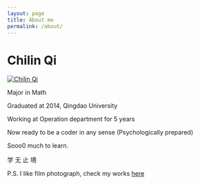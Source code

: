 ```yaml
---
layout: page
title: About me
permalink: /about/
---
```


# Chilin Qi



[![Chilin Qi](https://s1.ax1x.com/2020/07/04/Nvc4oj.th.png)](https://imgchr.com/i/Nvc4oj)



Major in Math


Graduated at 2014, Qingdao University


Working at Operation department for 5 years  <br/>


Now ready to be a coder in any sense (Psychologically prepared)


Sooo0 much to learn.


学 无 止 境







P.S. I like film photograph, check my works [here](https://chilin-qi.format.com/)


